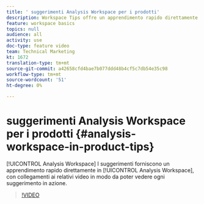 ```yaml
---
title: ' suggerimenti Analysis Workspace per i prodotti'
description: Workspace Tips offre un apprendimento rapido direttamente in  Analysis Workspace, con collegamenti ai relativi video per vedere ogni suggerimento in azione.
feature: workspace basics
topics: null
audience: all
activity: use
doc-type: feature video
team: Technical Marketing
kt: 1672
translation-type: tm+mt
source-git-commit: a42658cfd4bae7b077ddd48b4cf5c7db54e35c98
workflow-type: tm+mt
source-wordcount: '51'
ht-degree: 0%

---
```



#  suggerimenti Analysis Workspace per i prodotti {#analysis-workspace-in-product-tips}

[!UICONTROL Analysis Workspace] I suggerimenti forniscono un apprendimento rapido direttamente in [!UICONTROL Analysis Workspace], con collegamenti ai relativi video in modo da poter vedere ogni suggerimento in azione.

>[!VIDEO](https://video.tv.adobe.com/v/23135/?quality=12)
